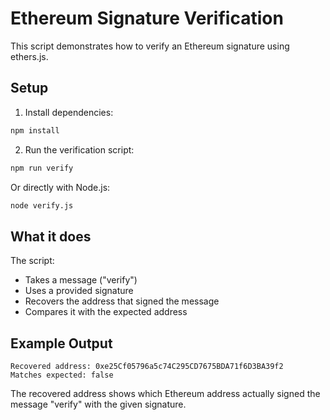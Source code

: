 # Ethereum Signature Verification

This script demonstrates how to verify an Ethereum signature using ethers.js.

## Setup

1. Install dependencies:
```bash
npm install
```

2. Run the verification script:
```bash
npm run verify
```

Or directly with Node.js:
```bash
node verify.js
```

## What it does

The script:
- Takes a message ("verify")
- Uses a provided signature
- Recovers the address that signed the message
- Compares it with the expected address

## Example Output

```
Recovered address: 0xe25Cf05796a5c74C295CD7675BDA71f6D3BA39f2
Matches expected: false
```

The recovered address shows which Ethereum address actually signed the message "verify" with the given signature.